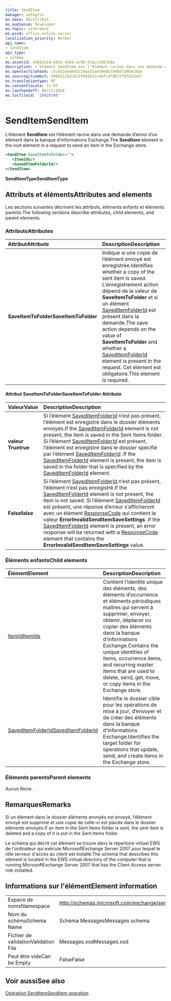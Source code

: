 ```yaml
---
title: SendItem
manager: sethgros
ms.date: 09/17/2015
ms.audience: Developer
ms.topic: reference
ms.prod: office-online-server
localization_priority: Normal
api_name:
- SendItem
api_type:
- schema
ms.assetid: a966da19-b05a-4504-ac98-91acc1667b9a
description: L’élément SendItem est l’élément racine dans une demande d’envoi d’un élément dans la banque d’informations Exchange.
ms.openlocfilehash: c5ce52ee4643219aa31ae59e8b7d40d7a904c8ab
ms.sourcegitcommit: 34041125dc8c5f993b21cebfc4f8b72f0fd2cb6f
ms.translationtype: MT
ms.contentlocale: fr-FR
ms.lasthandoff: 06/11/2018
ms.locfileid: "19829340"
---
```

# <a name="senditem"></a><span data-ttu-id="6b94a-103">SendItem</span><span class="sxs-lookup"><span data-stu-id="6b94a-103">SendItem</span></span>

<span data-ttu-id="6b94a-104">L’élément **SendItem** est l’élément racine dans une demande d’envoi d’un élément dans la banque d’informations Exchange.</span><span class="sxs-lookup"><span data-stu-id="6b94a-104">The **SendItem** element is the root element in a request to send an item in the Exchange store.</span></span> 
  
```xml
<SendItem SaveItemToFolder="">
   <ItemIds/>
   <SavedItemFolderId/>
</SendItem>
```

 <span data-ttu-id="6b94a-105">**SendItemType**</span><span class="sxs-lookup"><span data-stu-id="6b94a-105">**SendItemType**</span></span>
## <a name="attributes-and-elements"></a><span data-ttu-id="6b94a-106">Attributs et éléments</span><span class="sxs-lookup"><span data-stu-id="6b94a-106">Attributes and elements</span></span>

<span data-ttu-id="6b94a-107">Les sections suivantes décrivent les attributs, éléments enfants et éléments parents.</span><span class="sxs-lookup"><span data-stu-id="6b94a-107">The following sections describe attributes, child elements, and parent elements.</span></span>
  
### <a name="attributes"></a><span data-ttu-id="6b94a-108">Attributs</span><span class="sxs-lookup"><span data-stu-id="6b94a-108">Attributes</span></span>

|<span data-ttu-id="6b94a-109">**Attribut**</span><span class="sxs-lookup"><span data-stu-id="6b94a-109">**Attribute**</span></span>|<span data-ttu-id="6b94a-110">**Description**</span><span class="sxs-lookup"><span data-stu-id="6b94a-110">**Description**</span></span>|
|:-----|:-----|
|<span data-ttu-id="6b94a-111">**SaveItemToFolder**</span><span class="sxs-lookup"><span data-stu-id="6b94a-111">**SaveItemToFolder**</span></span> <br/> |<span data-ttu-id="6b94a-112">Indique si une copie de l’élément envoyé est enregistrée.</span><span class="sxs-lookup"><span data-stu-id="6b94a-112">Identifies whether a copy of the sent item is saved.</span></span> <span data-ttu-id="6b94a-113">L’enregistrement action dépend de la valeur de **SaveItemToFolder** et si un élément [SavedItemFolderId](saveditemfolderid.md) est présent dans la demande.</span><span class="sxs-lookup"><span data-stu-id="6b94a-113">The save action depends on the value of **SaveItemToFolder** and whether a [SavedItemFolderId](saveditemfolderid.md) element is present in the request.</span></span> <span data-ttu-id="6b94a-114">Cet élément est obligatoire.</span><span class="sxs-lookup"><span data-stu-id="6b94a-114">This element is required.</span></span>  <br/> |
   
#### <a name="saveitemtofolder-attribute"></a><span data-ttu-id="6b94a-115">Attribut SaveItemToFolder</span><span class="sxs-lookup"><span data-stu-id="6b94a-115">SaveItemToFolder Attribute</span></span>

|<span data-ttu-id="6b94a-116">**Valeur**</span><span class="sxs-lookup"><span data-stu-id="6b94a-116">**Value**</span></span>|<span data-ttu-id="6b94a-117">**Description**</span><span class="sxs-lookup"><span data-stu-id="6b94a-117">**Description**</span></span>|
|:-----|:-----|
|<span data-ttu-id="6b94a-118">**valeur True**</span><span class="sxs-lookup"><span data-stu-id="6b94a-118">**true**</span></span> <br/> |<span data-ttu-id="6b94a-119">Si l’élément [SavedItemFolderId](saveditemfolderid.md) n’est pas présent, l’élément est enregistré dans le dossier éléments envoyés.</span><span class="sxs-lookup"><span data-stu-id="6b94a-119">If the [SavedItemFolderId](saveditemfolderid.md) element is not present, the item is saved in the Sent Items folder.</span></span> <span data-ttu-id="6b94a-120">Si l’élément [SavedItemFolderId](saveditemfolderid.md) est présent, l’élément est enregistré dans le dossier spécifié par l’élément [SavedItemFolderId](saveditemfolderid.md) .</span><span class="sxs-lookup"><span data-stu-id="6b94a-120">If the [SavedItemFolderId](saveditemfolderid.md) element is present, the item is saved in the folder that is specified by the [SavedItemFolderId](saveditemfolderid.md) element.</span></span>  <br/> |
|<span data-ttu-id="6b94a-121">**False**</span><span class="sxs-lookup"><span data-stu-id="6b94a-121">**false**</span></span> <br/> |<span data-ttu-id="6b94a-122">Si l’élément [SavedItemFolderId](saveditemfolderid.md) n’est pas présent, l’élément n’est pas enregistré.</span><span class="sxs-lookup"><span data-stu-id="6b94a-122">If the [SavedItemFolderId](saveditemfolderid.md) element is not present, the item is not saved.</span></span> <span data-ttu-id="6b94a-123">Si l’élément [SavedItemFolderId](saveditemfolderid.md) est présent, une réponse d’erreur s’afficheront avec un élément [ResponseCode](responsecode.md) qui contient la valeur **ErrorInvalidSendItemSaveSettings** .</span><span class="sxs-lookup"><span data-stu-id="6b94a-123">If the [SavedItemFolderId](saveditemfolderid.md) element is present, an error response will be returned with a [ResponseCode](responsecode.md) element that contains the **ErrorInvalidSendItemSaveSettings** value.</span></span>  <br/> |
   
### <a name="child-elements"></a><span data-ttu-id="6b94a-124">Éléments enfants</span><span class="sxs-lookup"><span data-stu-id="6b94a-124">Child elements</span></span>

|<span data-ttu-id="6b94a-125">**Élément**</span><span class="sxs-lookup"><span data-stu-id="6b94a-125">**Element**</span></span>|<span data-ttu-id="6b94a-126">**Description**</span><span class="sxs-lookup"><span data-stu-id="6b94a-126">**Description**</span></span>|
|:-----|:-----|
|[<span data-ttu-id="6b94a-127">ItemId</span><span class="sxs-lookup"><span data-stu-id="6b94a-127">ItemIds</span></span>](itemids.md) <br/> |<span data-ttu-id="6b94a-128">Contient l’identité unique des éléments, des éléments d’occurrence et éléments périodiques maîtres qui servent à supprimer, envoyer, obtenir, déplacer ou copier des éléments dans la banque d’informations Exchange.</span><span class="sxs-lookup"><span data-stu-id="6b94a-128">Contains the unique identities of items, occurrence items, and recurring master items that are used to delete, send, get, move, or copy items in the Exchange store.</span></span>  <br/> |
|[<span data-ttu-id="6b94a-129">SavedItemFolderId</span><span class="sxs-lookup"><span data-stu-id="6b94a-129">SavedItemFolderId</span></span>](saveditemfolderid.md) <br/> |<span data-ttu-id="6b94a-130">Identifie le dossier cible pour les opérations de mise à jour, d’envoyer et de créer des éléments dans la banque d’informations Exchange.</span><span class="sxs-lookup"><span data-stu-id="6b94a-130">Identifies the target folder for operations that update, send, and create items in the Exchange store.</span></span>  <br/> |
   
### <a name="parent-elements"></a><span data-ttu-id="6b94a-131">Éléments parents</span><span class="sxs-lookup"><span data-stu-id="6b94a-131">Parent elements</span></span>

<span data-ttu-id="6b94a-132">Aucun.</span><span class="sxs-lookup"><span data-stu-id="6b94a-132">None.</span></span>
  
## <a name="remarks"></a><span data-ttu-id="6b94a-133">Remarques</span><span class="sxs-lookup"><span data-stu-id="6b94a-133">Remarks</span></span>

<span data-ttu-id="6b94a-134">Si un élément dans le dossier éléments envoyés est envoyé, l’élément envoyé est supprimé et une copie de celle-ci est placée dans le dossier éléments envoyés.</span><span class="sxs-lookup"><span data-stu-id="6b94a-134">If an item in the Sent Items folder is sent, the sent item is deleted and a copy of it is put in the Sent Items folder.</span></span>
  
<span data-ttu-id="6b94a-135">Le schéma qui décrit cet élément se trouve dans le répertoire virtuel EWS de l'ordinateur qui exécute MicrosoftExchange Server 2007 pour lequel le rôle serveur d'accès au client est installé.</span><span class="sxs-lookup"><span data-stu-id="6b94a-135">The schema that describes this element is located in the EWS virtual directory of the computer that is running MicrosoftExchange Server 2007 that has the Client Access server role installed.</span></span>
  
## <a name="element-information"></a><span data-ttu-id="6b94a-136">Informations sur l'élément</span><span class="sxs-lookup"><span data-stu-id="6b94a-136">Element information</span></span>

|||
|:-----|:-----|
|<span data-ttu-id="6b94a-137">Espace de noms</span><span class="sxs-lookup"><span data-stu-id="6b94a-137">Namespace</span></span>  <br/> |http://schemas.microsoft.com/exchange/services/2006/messages  <br/> |
|<span data-ttu-id="6b94a-138">Nom du schéma</span><span class="sxs-lookup"><span data-stu-id="6b94a-138">Schema Name</span></span>  <br/> |<span data-ttu-id="6b94a-139">Schéma Messages</span><span class="sxs-lookup"><span data-stu-id="6b94a-139">Messages schema</span></span>  <br/> |
|<span data-ttu-id="6b94a-140">Fichier de validation</span><span class="sxs-lookup"><span data-stu-id="6b94a-140">Validation File</span></span>  <br/> |<span data-ttu-id="6b94a-141">Messages.xsd</span><span class="sxs-lookup"><span data-stu-id="6b94a-141">Messages.xsd</span></span>  <br/> |
|<span data-ttu-id="6b94a-142">Peut être vide</span><span class="sxs-lookup"><span data-stu-id="6b94a-142">Can be Empty</span></span>  <br/> |<span data-ttu-id="6b94a-143">False</span><span class="sxs-lookup"><span data-stu-id="6b94a-143">False</span></span>  <br/> |
   
## <a name="see-also"></a><span data-ttu-id="6b94a-144">Voir aussi</span><span class="sxs-lookup"><span data-stu-id="6b94a-144">See also</span></span>



[<span data-ttu-id="6b94a-145">Opération SendItem</span><span class="sxs-lookup"><span data-stu-id="6b94a-145">SendItem operation</span></span>](senditem-operation.md)

